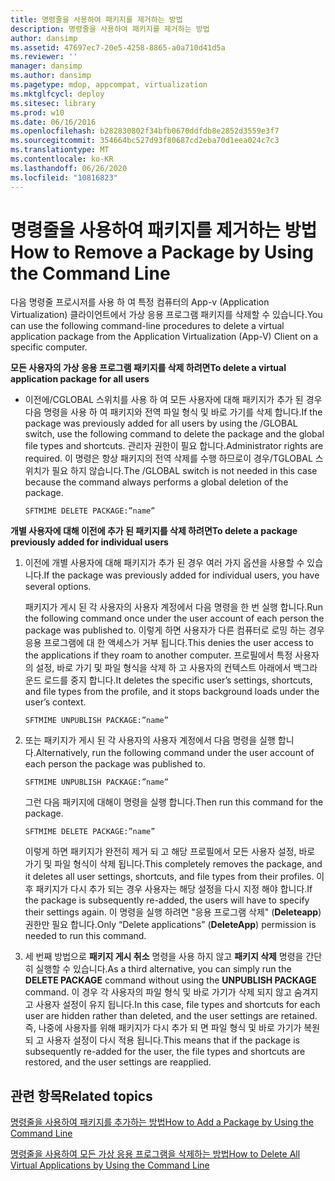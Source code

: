 ```yaml
---
title: 명령줄을 사용하여 패키지를 제거하는 방법
description: 명령줄을 사용하여 패키지를 제거하는 방법
author: dansimp
ms.assetid: 47697ec7-20e5-4258-8865-a0a710d41d5a
ms.reviewer: ''
manager: dansimp
ms.author: dansimp
ms.pagetype: mdop, appcompat, virtualization
ms.mktglfcycl: deploy
ms.sitesec: library
ms.prod: w10
ms.date: 06/16/2016
ms.openlocfilehash: b282830802f34bfb0670ddfdb8e2852d3559e3f7
ms.sourcegitcommit: 354664bc527d93f80687cd2eba70d1eea024c7c3
ms.translationtype: MT
ms.contentlocale: ko-KR
ms.lasthandoff: 06/26/2020
ms.locfileid: "10816823"
---
```

# <span data-ttu-id="f601e-103">명령줄을 사용하여 패키지를 제거하는 방법</span><span class="sxs-lookup"><span data-stu-id="f601e-103">How to Remove a Package by Using the Command Line</span></span>


<span data-ttu-id="f601e-104">다음 명령줄 프로시저를 사용 하 여 특정 컴퓨터의 App-v (Application Virtualization) 클라이언트에서 가상 응용 프로그램 패키지를 삭제할 수 있습니다.</span><span class="sxs-lookup"><span data-stu-id="f601e-104">You can use the following command-line procedures to delete a virtual application package from the Application Virtualization (App-V) Client on a specific computer.</span></span>

**<span data-ttu-id="f601e-105">모든 사용자의 가상 응용 프로그램 패키지를 삭제 하려면</span><span class="sxs-lookup"><span data-stu-id="f601e-105">To delete a virtual application package for all users</span></span>**

-   <span data-ttu-id="f601e-106">이전에/CGLOBAL 스위치를 사용 하 여 모든 사용자에 대해 패키지가 추가 된 경우 다음 명령을 사용 하 여 패키지와 전역 파일 형식 및 바로 가기를 삭제 합니다.</span><span class="sxs-lookup"><span data-stu-id="f601e-106">If the package was previously added for all users by using the /GLOBAL switch, use the following command to delete the package and the global file types and shortcuts.</span></span> <span data-ttu-id="f601e-107">관리자 권한이 필요 합니다.</span><span class="sxs-lookup"><span data-stu-id="f601e-107">Administrator rights are required.</span></span> <span data-ttu-id="f601e-108">이 명령은 항상 패키지의 전역 삭제를 수행 하므로이 경우/TGLOBAL 스위치가 필요 하지 않습니다.</span><span class="sxs-lookup"><span data-stu-id="f601e-108">The /GLOBAL switch is not needed in this case because the command always performs a global deletion of the package.</span></span>

    `SFTMIME DELETE PACKAGE:”name”`

**<span data-ttu-id="f601e-109">개별 사용자에 대해 이전에 추가 된 패키지를 삭제 하려면</span><span class="sxs-lookup"><span data-stu-id="f601e-109">To delete a package previously added for individual users</span></span>**

1.  <span data-ttu-id="f601e-110">이전에 개별 사용자에 대해 패키지가 추가 된 경우 여러 가지 옵션을 사용할 수 있습니다.</span><span class="sxs-lookup"><span data-stu-id="f601e-110">If the package was previously added for individual users, you have several options.</span></span>

    <span data-ttu-id="f601e-111">패키지가 게시 된 각 사용자의 사용자 계정에서 다음 명령을 한 번 실행 합니다.</span><span class="sxs-lookup"><span data-stu-id="f601e-111">Run the following command once under the user account of each person the package was published to.</span></span> <span data-ttu-id="f601e-112">이렇게 하면 사용자가 다른 컴퓨터로 로밍 하는 경우 응용 프로그램에 대 한 액세스가 거부 됩니다.</span><span class="sxs-lookup"><span data-stu-id="f601e-112">This denies the user access to the applications if they roam to another computer.</span></span> <span data-ttu-id="f601e-113">프로필에서 특정 사용자의 설정, 바로 가기 및 파일 형식을 삭제 하 고 사용자의 컨텍스트 아래에서 백그라운드 로드를 중지 합니다.</span><span class="sxs-lookup"><span data-stu-id="f601e-113">It deletes the specific user’s settings, shortcuts, and file types from the profile, and it stops background loads under the user’s context.</span></span>

    `SFTMIME UNPUBLISH PACKAGE:”name”`

2.  <span data-ttu-id="f601e-114">또는 패키지가 게시 된 각 사용자의 사용자 계정에서 다음 명령을 실행 합니다.</span><span class="sxs-lookup"><span data-stu-id="f601e-114">Alternatively, run the following command under the user account of each person the package was published to.</span></span>

    `SFTMIME UNPUBLISH PACKAGE:”name”`

    <span data-ttu-id="f601e-115">그런 다음 패키지에 대해이 명령을 실행 합니다.</span><span class="sxs-lookup"><span data-stu-id="f601e-115">Then run this command for the package.</span></span>

    `SFTMIME DELETE PACKAGE:”name”`

    <span data-ttu-id="f601e-116">이렇게 하면 패키지가 완전히 제거 되 고 해당 프로필에서 모든 사용자 설정, 바로 가기 및 파일 형식이 삭제 됩니다.</span><span class="sxs-lookup"><span data-stu-id="f601e-116">This completely removes the package, and it deletes all user settings, shortcuts, and file types from their profiles.</span></span> <span data-ttu-id="f601e-117">이후 패키지가 다시 추가 되는 경우 사용자는 해당 설정을 다시 지정 해야 합니다.</span><span class="sxs-lookup"><span data-stu-id="f601e-117">If the package is subsequently re-added, the users will have to specify their settings again.</span></span> <span data-ttu-id="f601e-118">이 명령을 실행 하려면 "응용 프로그램 삭제" (**Deleteapp**) 권한만 필요 합니다.</span><span class="sxs-lookup"><span data-stu-id="f601e-118">Only “Delete applications” (**DeleteApp**) permission is needed to run this command.</span></span>

3.  <span data-ttu-id="f601e-119">세 번째 방법으로 **패키지 게시 취소** 명령을 사용 하지 않고 **패키지 삭제** 명령을 간단히 실행할 수 있습니다.</span><span class="sxs-lookup"><span data-stu-id="f601e-119">As a third alternative, you can simply run the **DELETE PACKAGE** command without using the **UNPUBLISH PACKAGE** command.</span></span> <span data-ttu-id="f601e-120">이 경우 각 사용자의 파일 형식 및 바로 가기가 삭제 되지 않고 숨겨지고 사용자 설정이 유지 됩니다.</span><span class="sxs-lookup"><span data-stu-id="f601e-120">In this case, file types and shortcuts for each user are hidden rather than deleted, and the user settings are retained.</span></span> <span data-ttu-id="f601e-121">즉, 나중에 사용자를 위해 패키지가 다시 추가 되 면 파일 형식 및 바로 가기가 복원 되 고 사용자 설정이 다시 적용 됩니다.</span><span class="sxs-lookup"><span data-stu-id="f601e-121">This means that if the package is subsequently re-added for the user, the file types and shortcuts are restored, and the user settings are reapplied.</span></span>

## <span data-ttu-id="f601e-122">관련 항목</span><span class="sxs-lookup"><span data-stu-id="f601e-122">Related topics</span></span>


[<span data-ttu-id="f601e-123">명령줄을 사용하여 패키지를 추가하는 방법</span><span class="sxs-lookup"><span data-stu-id="f601e-123">How to Add a Package by Using the Command Line</span></span>](how-to-add-a-package-by-using-the-command-line.md)

[<span data-ttu-id="f601e-124">명령줄을 사용하여 모든 가상 응용 프로그램을 삭제하는 방법</span><span class="sxs-lookup"><span data-stu-id="f601e-124">How to Delete All Virtual Applications by Using the Command Line</span></span>](how-to-delete-all-virtual-applications-by-using-the-command-line.md)

 

 





